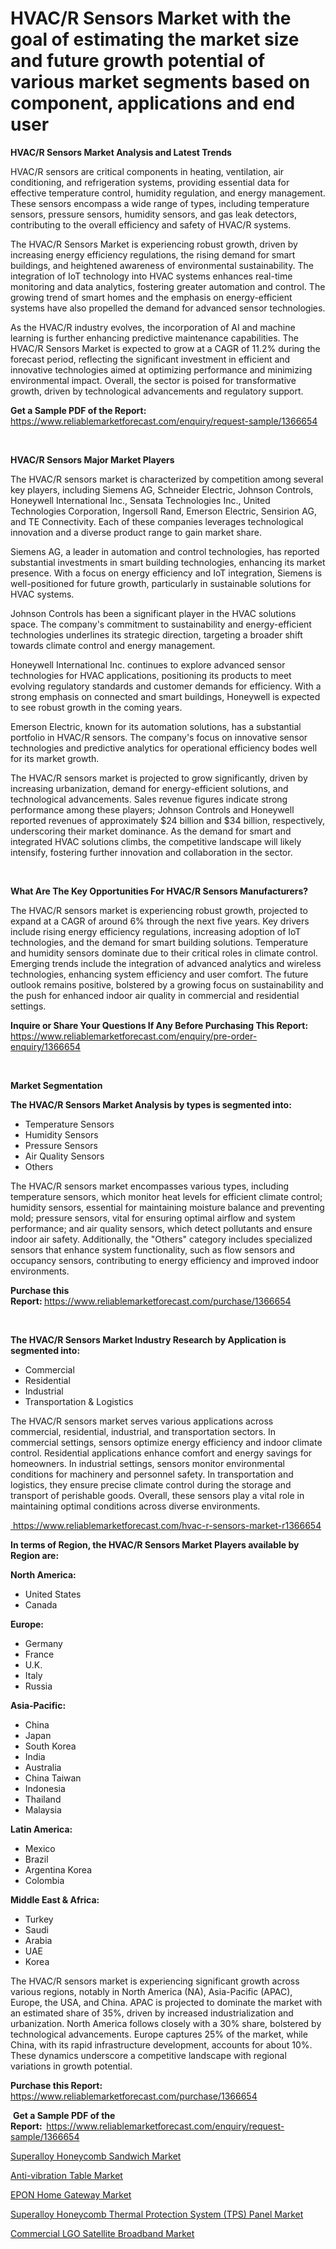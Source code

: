<p><h1>HVAC/R Sensors Market with the goal of estimating the market size and future growth potential of various market segments based on component, applications and end user</h1></p><p><strong>HVAC/R Sensors Market Analysis and Latest Trends</strong></p>
<p><p>HVAC/R sensors are critical components in heating, ventilation, air conditioning, and refrigeration systems, providing essential data for effective temperature control, humidity regulation, and energy management. These sensors encompass a wide range of types, including temperature sensors, pressure sensors, humidity sensors, and gas leak detectors, contributing to the overall efficiency and safety of HVAC/R systems.</p><p>The HVAC/R Sensors Market is experiencing robust growth, driven by increasing energy efficiency regulations, the rising demand for smart buildings, and heightened awareness of environmental sustainability. The integration of IoT technology into HVAC systems enhances real-time monitoring and data analytics, fostering greater automation and control. The growing trend of smart homes and the emphasis on energy-efficient systems have also propelled the demand for advanced sensor technologies. </p><p>As the HVAC/R industry evolves, the incorporation of AI and machine learning is further enhancing predictive maintenance capabilities. The HVAC/R Sensors Market is expected to grow at a CAGR of 11.2% during the forecast period, reflecting the significant investment in efficient and innovative technologies aimed at optimizing performance and minimizing environmental impact. Overall, the sector is poised for transformative growth, driven by technological advancements and regulatory support.</p></p>
<p><strong>Get a Sample PDF of the Report:&nbsp;</strong> <a href="https://www.reliablemarketforecast.com/enquiry/request-sample/1366654?utm_campaign=1178&utm_medium=2&utm_source=Github&utm_content=ia&utm_term=11102024&utm_id=hvacr-sensors">https://www.reliablemarketforecast.com/enquiry/request-sample/1366654</a></p>
<p>&nbsp;</p>
<p><strong>HVAC/R Sensors Major Market Players</strong></p>
<p><p>The HVAC/R sensors market is characterized by competition among several key players, including Siemens AG, Schneider Electric, Johnson Controls, Honeywell International Inc., Sensata Technologies Inc., United Technologies Corporation, Ingersoll Rand, Emerson Electric, Sensirion AG, and TE Connectivity. Each of these companies leverages technological innovation and a diverse product range to gain market share.</p><p>Siemens AG, a leader in automation and control technologies, has reported substantial investments in smart building technologies, enhancing its market presence. With a focus on energy efficiency and IoT integration, Siemens is well-positioned for future growth, particularly in sustainable solutions for HVAC systems.</p><p>Johnson Controls has been a significant player in the HVAC solutions space. The company's commitment to sustainability and energy-efficient technologies underlines its strategic direction, targeting a broader shift towards climate control and energy management. </p><p>Honeywell International Inc. continues to explore advanced sensor technologies for HVAC applications, positioning its products to meet evolving regulatory standards and customer demands for efficiency. With a strong emphasis on connected and smart buildings, Honeywell is expected to see robust growth in the coming years. </p><p>Emerson Electric, known for its automation solutions, has a substantial portfolio in HVAC/R sensors. The company's focus on innovative sensor technologies and predictive analytics for operational efficiency bodes well for its market growth.</p><p>The HVAC/R sensors market is projected to grow significantly, driven by increasing urbanization, demand for energy-efficient solutions, and technological advancements. Sales revenue figures indicate strong performance among these players; Johnson Controls and Honeywell reported revenues of approximately $24 billion and $34 billion, respectively, underscoring their market dominance. As the demand for smart and integrated HVAC solutions climbs, the competitive landscape will likely intensify, fostering further innovation and collaboration in the sector.</p></p>
<p>&nbsp;</p>
<p><strong>What Are The Key Opportunities For HVAC/R Sensors Manufacturers?</strong></p>
<p><p>The HVAC/R sensors market is experiencing robust growth, projected to expand at a CAGR of around 6% through the next five years. Key drivers include rising energy efficiency regulations, increasing adoption of IoT technologies, and the demand for smart building solutions. Temperature and humidity sensors dominate due to their critical roles in climate control. Emerging trends include the integration of advanced analytics and wireless technologies, enhancing system efficiency and user comfort. The future outlook remains positive, bolstered by a growing focus on sustainability and the push for enhanced indoor air quality in commercial and residential settings.</p></p>
<p><strong>Inquire or Share Your Questions If Any Before Purchasing This Report:</strong> <a href="https://www.reliablemarketforecast.com/enquiry/pre-order-enquiry/1366654?utm_campaign=1178&utm_medium=2&utm_source=Github&utm_content=ia&utm_term=11102024&utm_id=hvacr-sensors">https://www.reliablemarketforecast.com/enquiry/pre-order-enquiry/1366654</a></p>
<p>&nbsp;</p>
<p><strong>Market Segmentation</strong></p>
<p><strong>The HVAC/R Sensors Market Analysis by types is segmented into:</strong></p>
<p><ul><li>Temperature Sensors</li><li>Humidity Sensors</li><li>Pressure Sensors</li><li>Air Quality Sensors</li><li>Others</li></ul></p>
<p><p>The HVAC/R sensors market encompasses various types, including temperature sensors, which monitor heat levels for efficient climate control; humidity sensors, essential for maintaining moisture balance and preventing mold; pressure sensors, vital for ensuring optimal airflow and system performance; and air quality sensors, which detect pollutants and ensure indoor air safety. Additionally, the "Others" category includes specialized sensors that enhance system functionality, such as flow sensors and occupancy sensors, contributing to energy efficiency and improved indoor environments.</p></p>
<p><strong>Purchase this Report:&nbsp;</strong><a href="https://www.reliablemarketforecast.com/purchase/1366654?utm_campaign=1178&utm_medium=2&utm_source=Github&utm_content=ia&utm_term=11102024&utm_id=hvacr-sensors">https://www.reliablemarketforecast.com/purchase/1366654</a></p>
<p>&nbsp;</p>
<p><strong>The HVAC/R Sensors Market Industry Research by Application is segmented into:</strong></p>
<p><ul><li>Commercial</li><li>Residential</li><li>Industrial</li><li>Transportation & Logistics</li></ul></p>
<p><p>The HVAC/R sensors market serves various applications across commercial, residential, industrial, and transportation sectors. In commercial settings, sensors optimize energy efficiency and indoor climate control. Residential applications enhance comfort and energy savings for homeowners. In industrial settings, sensors monitor environmental conditions for machinery and personnel safety. In transportation and logistics, they ensure precise climate control during the storage and transport of perishable goods. Overall, these sensors play a vital role in maintaining optimal conditions across diverse environments.</p></p>
<p><a href="https://www.reliablemarketforecast.com/hvac-r-sensors-market-r1366654?utm_campaign=1178&utm_medium=2&utm_source=Github&utm_content=ia&utm_term=11102024&utm_id=hvacr-sensors">&nbsp;https://www.reliablemarketforecast.com/hvac-r-sensors-market-r1366654</a></p>
<p><strong>In terms of Region, the HVAC/R Sensors Market Players available by Region are:</strong></p>
<p>
    <p> <strong> North America: </strong>
        <ul>
            <li>United States</li>
            <li>Canada</li>
        </ul>
        </p> 
    <p> <strong> Europe: </strong>
        <ul>
            <li>Germany</li>
            <li>France</li>
            <li>U.K.</li>
            <li>Italy</li>
            <li>Russia</li>
        </ul>
        </p> 
    <p> <strong> Asia-Pacific: </strong>
        <ul>
            <li>China</li>
            <li>Japan</li>
            <li>South Korea</li>
            <li>India</li>
            <li>Australia</li>
            <li>China Taiwan</li>
            <li>Indonesia</li>
            <li>Thailand</li>
            <li>Malaysia</li>
        </ul>
        </p> 
    <p> <strong> Latin America: </strong>
        <ul>
            <li>Mexico</li>
            <li>Brazil</li>
            <li>Argentina Korea</li>
            <li>Colombia</li>
        </ul>
        </p> 
    <p> <strong> Middle East & Africa: </strong>
        <ul>
            <li>Turkey</li>
            <li>Saudi</li>
            <li>Arabia</li>
            <li>UAE</li>
            <li>Korea</li>
        </ul>
    </p>
    </p>
<p><p>The HVAC/R sensors market is experiencing significant growth across various regions, notably in North America (NA), Asia-Pacific (APAC), Europe, the USA, and China. APAC is projected to dominate the market with an estimated share of 35%, driven by increased industrialization and urbanization. North America follows closely with a 30% share, bolstered by technological advancements. Europe captures 25% of the market, while China, with its rapid infrastructure development, accounts for about 10%. These dynamics underscore a competitive landscape with regional variations in growth potential.</p></p>
<p><strong>Purchase this Report: </strong><a href="https://www.reliablemarketforecast.com/purchase/1366654?utm_campaign=1178&utm_medium=2&utm_source=Github&utm_content=ia&utm_term=11102024&utm_id=hvacr-sensors">https://www.reliablemarketforecast.com/purchase/1366654</a></p>
<p>&nbsp;<strong>Get a Sample PDF of the Report:&nbsp;&nbsp;</strong><a href="https://www.reliablemarketforecast.com/enquiry/request-sample/1366654?utm_campaign=1178&utm_medium=2&utm_source=Github&utm_content=ia&utm_term=11102024&utm_id=hvacr-sensors">https://www.reliablemarketforecast.com/enquiry/request-sample/1366654</a></p>
<p><strong></strong></p>
<p><p><a href="https://www.linkedin.com/pulse/strategic-market-insights-global-superalloy-honeycomb-sandwich-3gnge?utm_campaign=1178&utm_medium=2&utm_source=Github&utm_content=ia&utm_term=11102024&utm_id=hvacr-sensors">Superalloy Honeycomb Sandwich Market</a></p><p><a href="https://www.linkedin.com/pulse/anti-vibration-table-market-strategic-insights-product-mm80e?utm_campaign=1178&utm_medium=2&utm_source=Github&utm_content=ia&utm_term=11102024&utm_id=hvacr-sensors">Anti-vibration Table Market</a></p><p><a href="https://issuu.com/reportprime-2/docs/epon-home-gateway-market-size-2030._d8225b1fb04e09?utm_campaign=1178&utm_medium=2&utm_source=Github&utm_content=ia&utm_term=11102024&utm_id=hvacr-sensors">EPON Home Gateway Market</a></p><p><a href="https://www.linkedin.com/pulse/trends-global-superalloy-honeycomb-thermal-protection-system-njeff?utm_campaign=1178&utm_medium=2&utm_source=Github&utm_content=ia&utm_term=11102024&utm_id=hvacr-sensors">Superalloy Honeycomb Thermal Protection System (TPS) Panel Market</a></p><p><a href="https://issuu.com/reportprime-2/docs/commercial-lgo-satellite-broadband-_a6752e5d3889ca?utm_campaign=1178&utm_medium=2&utm_source=Github&utm_content=ia&utm_term=11102024&utm_id=hvacr-sensors">Commercial LGO Satellite Broadband Market</a></p></p>